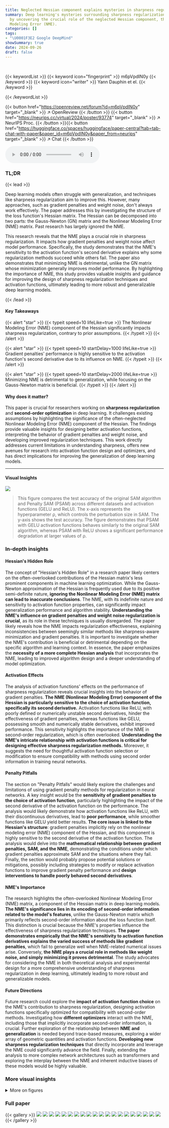 ```yaml
---
title: Neglected Hessian component explains mysteries in sharpness regularization
summary: Deep learning's mysteries surrounding sharpness regularization are solved
  by uncovering the crucial role of the neglected Hessian component, the Nonlinear
  Modeling Error (NME).
categories: []
tags:
- "\U0001F3E2 Google DeepMind"
showSummary: true
date: 2024-09-26
draft: false
---
```


<br>

{{< keywordList >}}
{{< keyword icon="fingerprint" >}} m6pVpdIN0y {{< /keyword >}}
{{< keyword icon="writer" >}} Yann Dauphin et el. {{< /keyword >}}
 
{{< /keywordList >}}

{{< button href="https://openreview.net/forum?id=m6pVpdIN0y" target="_blank" >}}
↗ OpenReview
{{< /button >}}
{{< button href="https://neurips.cc/virtual/2024/poster/93774" target="_blank" >}}
↗ NeurIPS Proc.
{{< /button >}}{{< button href="https://huggingface.co/spaces/huggingface/paper-central?tab=tab-chat-with-paper&paper_id=m6pVpdIN0y&paper_from=neurips" target="_blank" >}}
↗ Chat
{{< /button >}}



<audio controls>
    <source src="https://ai-paper-reviewer.com/m6pVpdIN0y/podcast.wav" type="audio/wav">
    Your browser does not support the audio element.
</audio>


### TL;DR


{{< lead >}}

Deep learning models often struggle with generalization, and techniques like sharpness regularization aim to improve this.  However, many approaches, such as gradient penalties and weight noise, don't always work effectively. The paper addresses this by investigating the structure of the loss function's Hessian matrix.  The Hessian can be decomposed into two parts: the Gauss-Newton (GN) matrix and the Nonlinear Modeling Error (NME) matrix.  Past research has largely ignored the NME. 

This research reveals that the NME plays a crucial role in sharpness regularization. It impacts how gradient penalties and weight noise affect model performance. Specifically, the study demonstrates that the NME's sensitivity to the activation function's second derivative explains why some regularization methods succeed while others fail. The paper also demonstrates that minimizing NME is detrimental, unlike the GN matrix whose minimization generally improves model performance. By highlighting the importance of NME, this study provides valuable insights and guidance for improving the design of sharpness regularization techniques and activation functions, ultimately leading to more robust and generalizable deep learning models.

{{< /lead >}}


#### Key Takeaways

{{< alert "star" >}}
{{< typeit speed=10 lifeLike=true >}} The Nonlinear Modeling Error (NME) component of the Hessian significantly impacts sharpness regularization, contrary to prior assumptions. {{< /typeit >}}
{{< /alert >}}

{{< alert "star" >}}
{{< typeit speed=10 startDelay=1000 lifeLike=true >}} Gradient penalties' performance is highly sensitive to the activation function's second derivative due to its influence on NME. {{< /typeit >}}
{{< /alert >}}

{{< alert "star" >}}
{{< typeit speed=10 startDelay=2000 lifeLike=true >}} Minimizing NME is detrimental to generalization, while focusing on the Gauss-Newton matrix is beneficial. {{< /typeit >}}
{{< /alert >}}

#### Why does it matter?
This paper is crucial for researchers working on **sharpness regularization** and **second-order optimization** in deep learning. It challenges existing assumptions by highlighting the significance of the often-neglected Nonlinear Modeling Error (NME) component of the Hessian. The findings provide valuable insights for designing better activation functions, interpreting the behavior of gradient penalties and weight noise, and developing improved regularization techniques.  This work directly addresses current limitations in understanding sharpness, offers new avenues for research into activation function design and optimizers, and has direct implications for improving the generalization of deep learning models.

------
#### Visual Insights



![](https://ai-paper-reviewer.com/m6pVpdIN0y/figures_4_1.jpg)

> This figure compares the test accuracy of the original SAM algorithm and Penalty SAM (PSAM) across different datasets and activation functions (GELU and ReLU).  The x-axis represents the hyperparameter ρ, which controls the perturbation size in SAM.  The y-axis shows the test accuracy. The figure demonstrates that PSAM with GELU activation functions behaves similarly to the original SAM algorithm, whereas PSAM with ReLU shows a significant performance degradation at larger values of ρ.







### In-depth insights


#### Hessian's Hidden Role
The concept of "Hessian's Hidden Role" in a research paper likely centers on the often-overlooked contributions of the Hessian matrix's less prominent components in machine learning optimization.  While the Gauss-Newton approximation of the Hessian is frequently used due to its positive semi-definite nature, **ignoring the Nonlinear Modeling Error (NME) matrix can lead to inaccurate conclusions**. The NME, with its indefinite nature and sensitivity to activation function properties, can significantly impact generalization performance and algorithm stability.  **Understanding the NME's influence on gradient penalties and weight noise regularization is crucial**, as its role in these techniques is usually disregarded.  The paper likely reveals how the NME impacts regularization effectiveness, explaining inconsistencies between seemingly similar methods like sharpness-aware minimization and gradient penalties.  It is important to investigate whether the NME's contribution is beneficial or detrimental depending on the specific algorithm and learning context.  In essence, the paper emphasizes the **necessity of a more complete Hessian analysis** that incorporates the NME, leading to improved algorithm design and a deeper understanding of model optimization.

#### Activation Effects
The analysis of activation functions' effects on the performance of sharpness regularization reveals crucial insights into the behavior of gradient penalties.  **The NME (Nonlinear Modeling Error) component of the Hessian is particularly sensitive to the choice of activation function, specifically its second derivative.**  Activation functions like ReLU, with poorly defined or numerically unstable second derivatives, hinder the effectiveness of gradient penalties, whereas functions like GELU, possessing smooth and numerically stable derivatives, exhibit improved performance.  This sensitivity highlights the importance of the NME in second-order regularization, which is often overlooked.  **Understanding the NME's intricate relationship with activation functions is critical for designing effective sharpness regularization methods.**  Moreover, it suggests the need for thoughtful activation function selection or modification to ensure compatibility with methods using second order information in training neural networks.

#### Penalty Pitfalls
The section on "Penalty Pitfalls" would likely explore the challenges and limitations of using gradient penalty methods for regularization in neural networks.  A key insight would be the **sensitivity of gradient penalties to the choice of activation function**, particularly highlighting the impact of the second derivative of the activation function on the performance.  The analysis would likely demonstrate how activation functions like ReLU, with their discontinuous derivatives, lead to **poor performance**, while smoother functions like GELU yield better results.  **The core issue is linked to the Hessian's structure**: gradient penalties implicitly rely on the nonlinear modeling error (NME) component of the Hessian, and this component is highly sensitive to the second derivative of the activation function.  The analysis would delve into the **mathematical relationship between gradient penalties, SAM, and the NME**, demonstrating the conditions under which gradient penalties approximate SAM and the situations where they fail.  Finally, the section would probably propose potential solutions or mitigations, possibly including strategies to modify or replace activation functions to improve gradient penalty performance and **design interventions to handle poorly behaved second derivatives**.

#### NME's Importance
The research highlights the often-overlooked Nonlinear Modeling Error (NME) matrix, a component of the Hessian matrix in deep learning models.  **The NME's significance lies in its encoding of second-order information related to the model's features**, unlike the Gauss-Newton matrix which primarily reflects second-order information about the loss function itself.  This distinction is crucial because the NME's properties influence the effectiveness of sharpness regularization techniques.  **The paper demonstrates empirically that the NME's sensitivity to activation function derivatives explains the varied success of methods like gradient penalties**, which fail to generalize well when NME-related numerical issues arise.  Conversely, **the NME plays a crucial role in methods like weight noise, and simply minimizing it proves detrimental**.  The study advocates for considering the NME in both theoretical analysis and experimental design for a more comprehensive understanding of sharpness regularization in deep learning, ultimately leading to more robust and generalizable models.

#### Future Directions
Future research could explore the **impact of activation function choice** on the NME's contribution to sharpness regularization, designing activation functions specifically optimized for compatibility with second-order methods.  Investigating how **different optimizers** interact with the NME, including those that implicitly incorporate second-order information, is crucial.  Further exploration of the relationship between **NME and generalization** is needed beyond trace-based measures, exploring a wider array of geometric quantities and activation functions.  **Developing new sharpness regularization techniques** that directly incorporate and leverage the NME could significantly advance the field.  Finally, extending the analysis to more complex network architectures such as transformers and exploring the interplay between the NME and inherent inductive biases of these models would be highly valuable.


### More visual insights

<details>
<summary>More on figures
</summary>


![](https://ai-paper-reviewer.com/m6pVpdIN0y/figures_4_2.jpg)

> This figure shows the test accuracy as the hyperparameter p increases for three different datasets (Imagenet, CIFAR-10, and Fashion MNIST).  Three different activation functions are used: ReLU, GELU, and GELU with the activation NME ablated. The results demonstrate that removing information from the NME reduces the effectiveness of the gradient penalty, particularly for ReLU and GELU with ablated NME. This supports the paper's claim that the NME is crucial for understanding the performance of gradient penalty regularization.


![](https://ai-paper-reviewer.com/m6pVpdIN0y/figures_5_1.jpg)

> This figure shows the test accuracy on the ImageNet dataset as the hyperparameter p increases for different activation functions.  The experiment involves adding synthetic information to the Nonlinear Modeling Error (NME) component of the Hessian, specifically for the ReLU activation function. The results indicate that adding synthetic NME improves the performance of the gradient penalty regularization method as p gets larger.  The control groups using ReLU and GeLU without synthetic NME are shown for comparison.


![](https://ai-paper-reviewer.com/m6pVpdIN0y/figures_7_1.jpg)

> This figure compares the test accuracy of three different methods (Gauss-Newton Trace Penalty, Hessian Trace Penalty, and Weight Noise) across three datasets (Imagenet, CIFAR-10, and Fashion MNIST) as the hyperparameter σ² increases.  The Gauss-Newton Trace Penalty, which ignores the Nonlinear Modeling Error (NME) component of the Hessian, shows consistently better performance than the Hessian Trace Penalty and Weight Noise, both of which include the NME. This highlights the detrimental effect of minimizing the NME during training and the importance of considering the NME in sharpness regularization.


![](https://ai-paper-reviewer.com/m6pVpdIN0y/figures_7_2.jpg)

> The figure compares the test accuracy of two different penalty methods (Gauss-Newton and Hessian trace penalty) against the noise parameter (σ²) in weight noise experiments.  The Gauss-Newton penalty shows stable and consistent performance across various noise levels. In contrast, the Hessian penalty shows significantly unstable performance, exhibiting large fluctuations in accuracy.  Despite increasing the number of samples used in the Hutchinson estimator (from one in Figure 4 to five here), the instability of the Hessian penalty persists. This suggests that the instability is not solely due to the limitations of the estimation method, but rather inherent in the nature of the Hessian penalty itself.


![](https://ai-paper-reviewer.com/m6pVpdIN0y/figures_7_3.jpg)

> This figure shows the trace of the Hessian and Gauss-Newton matrices over training iterations for two different methods: Hessian Trace Penalty and Gauss-Newton Trace Penalty. The key takeaway is that minimizing the Hessian trace, which includes the Nonlinear Modeling Error (NME), leads to increasingly negative values and instability. In contrast, the Gauss-Newton trace remains stable and close to zero. This illustrates the detrimental impact of minimizing the NME during training.


![](https://ai-paper-reviewer.com/m6pVpdIN0y/figures_13_1.jpg)

> The figure shows the loss landscape and the norm of the Nonlinear Modeling Error (NME) for a two-parameter model with ReLU and β-GELU activations.  The left panel shows that the ReLU activation results in a piecewise quadratic loss landscape, whereas β-GELU produces a smoother surface. The right panel visualizes the NME, illustrating how it highlights the boundaries between different linear regions in the ReLU case, providing information about the model's ability to switch between these regions, whereas the β-GELU NME is largely concentrated near these boundaries.


![](https://ai-paper-reviewer.com/m6pVpdIN0y/figures_17_1.jpg)

> This figure compares the test accuracy of models trained using standard SGD and SGD with a gradient penalty, as the parameter β in the β-GELU activation function is varied. The results are shown for both the Imagenet and CIFAR-10 datasets.  As β increases, the β-GELU activation function approaches the ReLU function. The figure shows that the gradient penalty significantly improves accuracy for smaller β, but as β increases and approaches ReLU, the benefit of the gradient penalty diminishes and even becomes detrimental, highlighting the importance of the NME (Nonlinear Modeling Error) component of the Hessian. The Gauss-Newton trace penalty, which excludes the NME, shows more stable performance across the range of β values.


![](https://ai-paper-reviewer.com/m6pVpdIN0y/figures_17_2.jpg)

> The figure shows the fraction of non-zero second derivatives of the β-GELU activation function before and after training on the ImageNet and CIFAR-10 datasets.  It illustrates how the sparsity of the second derivative changes with the β parameter, especially after training. The high sparsity for large β values contributes to the failure of gradient penalties with ReLU-like activations.


![](https://ai-paper-reviewer.com/m6pVpdIN0y/figures_18_1.jpg)

> This figure shows the impact of ablating the full Nonlinear Modeling Error (NME) from the gradient penalty update rule on the test accuracy.  The experiment uses GELU activation functions. Two lines are shown: one for the standard GELU activation, and one for GELU with the NME component removed from its gradient penalty calculations. The results demonstrate that removing the NME significantly reduces performance across all values of the hyperparameter p.


</details>






### Full paper

{{< gallery >}}
<img src="https://ai-paper-reviewer.com/m6pVpdIN0y/1.png" class="grid-w50 md:grid-w33 xl:grid-w25" />
<img src="https://ai-paper-reviewer.com/m6pVpdIN0y/2.png" class="grid-w50 md:grid-w33 xl:grid-w25" />
<img src="https://ai-paper-reviewer.com/m6pVpdIN0y/3.png" class="grid-w50 md:grid-w33 xl:grid-w25" />
<img src="https://ai-paper-reviewer.com/m6pVpdIN0y/4.png" class="grid-w50 md:grid-w33 xl:grid-w25" />
<img src="https://ai-paper-reviewer.com/m6pVpdIN0y/5.png" class="grid-w50 md:grid-w33 xl:grid-w25" />
<img src="https://ai-paper-reviewer.com/m6pVpdIN0y/6.png" class="grid-w50 md:grid-w33 xl:grid-w25" />
<img src="https://ai-paper-reviewer.com/m6pVpdIN0y/7.png" class="grid-w50 md:grid-w33 xl:grid-w25" />
<img src="https://ai-paper-reviewer.com/m6pVpdIN0y/8.png" class="grid-w50 md:grid-w33 xl:grid-w25" />
<img src="https://ai-paper-reviewer.com/m6pVpdIN0y/9.png" class="grid-w50 md:grid-w33 xl:grid-w25" />
<img src="https://ai-paper-reviewer.com/m6pVpdIN0y/10.png" class="grid-w50 md:grid-w33 xl:grid-w25" />
<img src="https://ai-paper-reviewer.com/m6pVpdIN0y/11.png" class="grid-w50 md:grid-w33 xl:grid-w25" />
<img src="https://ai-paper-reviewer.com/m6pVpdIN0y/12.png" class="grid-w50 md:grid-w33 xl:grid-w25" />
<img src="https://ai-paper-reviewer.com/m6pVpdIN0y/13.png" class="grid-w50 md:grid-w33 xl:grid-w25" />
<img src="https://ai-paper-reviewer.com/m6pVpdIN0y/14.png" class="grid-w50 md:grid-w33 xl:grid-w25" />
<img src="https://ai-paper-reviewer.com/m6pVpdIN0y/15.png" class="grid-w50 md:grid-w33 xl:grid-w25" />
<img src="https://ai-paper-reviewer.com/m6pVpdIN0y/16.png" class="grid-w50 md:grid-w33 xl:grid-w25" />
<img src="https://ai-paper-reviewer.com/m6pVpdIN0y/17.png" class="grid-w50 md:grid-w33 xl:grid-w25" />
<img src="https://ai-paper-reviewer.com/m6pVpdIN0y/18.png" class="grid-w50 md:grid-w33 xl:grid-w25" />
<img src="https://ai-paper-reviewer.com/m6pVpdIN0y/19.png" class="grid-w50 md:grid-w33 xl:grid-w25" />
<img src="https://ai-paper-reviewer.com/m6pVpdIN0y/20.png" class="grid-w50 md:grid-w33 xl:grid-w25" />
{{< /gallery >}}